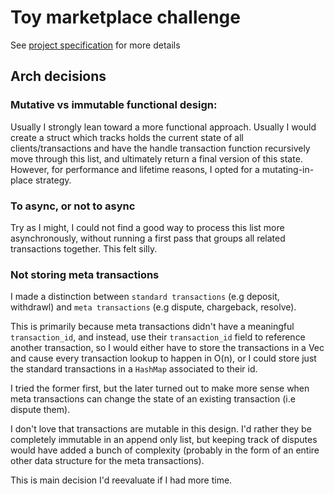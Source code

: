 # Toy marketplace challenge
See [project specification](./spec.md) for more details

## Arch decisions

### Mutative vs immutable functional design:
  Usually I strongly lean toward a more functional approach. Usually I
  would create a struct which tracks holds the current state of all
  clients/transactions and have the handle transaction function
  recursively move through this list, and ultimately return a final
  version of this state. However, for performance and lifetime reasons, I
  opted for a mutating-in-place strategy.

### To async, or not to async
  Try as I might, I could not find a good way to process this list
  more asynchronously, without running a first pass that groups all
  related transactions together. This felt silly.

### Not storing meta transactions
  I made a distinction between `standard transactions` (e.g deposit, withdrawl)
  and `meta transactions` (e.g dispute, chargeback, resolve). 

  This is primarily because meta transactions didn't have a meaningful
  `transaction_id`, and instead, use their `transaction_id` field to
  reference another transaction, so I would either have to store the
  transactions in a Vec and cause every transaction lookup to happen in
  O(n), or I could store just the standard transactions in a `HashMap`
  associated to their id. 

  I tried the former first, but the later turned out to make more sense
  when meta transactions can change the state of an existing transaction
  (i.e dispute them). 

  I don't love that transactions are mutable in this design. I'd rather
  they be completely immutable in an append only list, but keeping track
  of disputes would have added a bunch of complexity (probably in the form
  of an entire other data structure for the meta transactions).

  This is main decision I'd reevaluate if I had more time.
